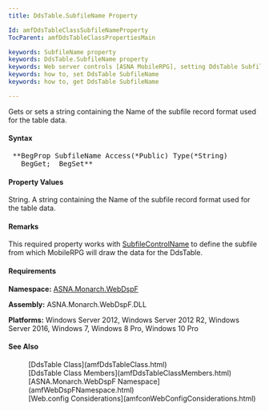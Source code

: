 ```yaml
---
title: DdsTable.SubfileName Property

Id: amfDdsTableClassSubfileNameProperty
TocParent: amfDdsTableClassPropertiesMain

keywords: SubfileName property
keywords: DdsTable.SubfileName property
keywords: Web server controls [ASNA MobileRPG], setting DdsTable SubfileName
keywords: how to, set DdsTable SubfileName
keywords: how to, get DdsTable SubfileName

---
```


Gets or sets a string containing the Name of the subfile record format used for the table data.

#### Syntax
<pre class="prettyprint"> **BegProp SubfileName Access(*Public) Type(*String)
   BegGet;  BegSet** </pre>

#### Property Values
String. A string containing the Name of the subfile record format used for the table data.

#### Remarks
This required property works with [SubfileControlName](amfDdsTableClassSubfileControlNameProperty.html) to define the subfile from which MobileRPG will draw the data for the DdsTable.

#### Requirements
**Namespace:** [ASNA.Monarch.WebDspF](amfWebDspFNamespace.html)

**Assembly:** ASNA.Monarch.WebDspF.DLL

**Platforms:** Windows Server 2012, Windows Server 2012 R2, Windows Server 2016, Windows 7, Windows 8 Pro, Windows 10 Pro

#### See Also
<dl>
        <dd>[DdsTable Class](amfDdsTableClass.html)</dd>
        <dd>[DdsTable Class Members](amfDdsTableClassMembers.html)</dd>
        <dd>[ASNA.Monarch.WebDspF Namespace](amfWebDspFNamespace.html)</dd>
        <dd>[Web.config Considerations](amfconWebConfigConsiderations.html)</dd>
</dl>

